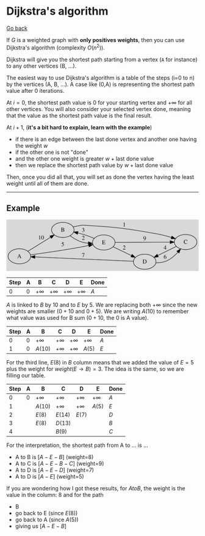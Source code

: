 # Dijkstra's algorithm

[Go back](..)

If $G$ is a weighted graph with **only positives weights**, then you can use Dijkstra's algorithm (complexity $O(n^2)$).

Dijkstra will give you the shortest path starting from a vertex (`A` for instance) to any other vertices (B, ...).

The easiest way to use Dijkstra's algorithm is a table of the steps (i=0 to n) by the vertices (A, B, ...). A case like (0,A) is representing the shortest path value after 0 iterations.

At $i=0$, the shortest path value is $0$ for your starting vertex and $+\infty$ for all other vertices. You will also consider your selected vertex done, meaning that the value as the shortest path value is the final result.

At $i+1$, (**it's a bit hard to explain, learn with the example**)

* if there is an edge between the last done vertex and another one having the weight $w$
* if the other one is not "done"
* and the other one weight is greater $w+\text{last done value}$
* then we replace the shortest path value by $w+\text{last done value}$

Then, once you did all that, you will set as done the vertex having the least weight until all of them are done.

<hr class="sr">

## Example

![Dijkstra's algorithm](images/dijkstra.svg)

| Step |   A  |   B  |   C  |   D  |   E  | Done |
|------|------|------|------|------|------|------|
| $0$  | $0$  | $+\infty$ | $+\infty$ | $+\infty$ | $+\infty$ | $A$ |

$A$ is linked to $B$ by 10 and to $E$ by 5. We are replacing both $+\infty$ since the new weights are smaller ($0+10$ and $0+5$). We are writing $A(10)$ to remember what value was used for B sum ($0+10$, the $0$ is A value).

| Step |   A  |   B  |   C  |   D  |   E  | Done |
|------|------|------|------|------|------|------|
| $0$  | $0$  | $+\infty$ | $+\infty$ | $+\infty$ | $+\infty$ | $A$ |
| $1$  | $0$  |$A(10)$|$+\infty$|$+\infty$|$A(5)$|$E$|

For the third line, $E(8)$ in $B$ column means that we added the value of $E=5$ plus the weight for $weight(E \to B)=3$. The idea is the same, so we are filling our table.

| Step |   A  |   B  |   C  |   D  |   E  | Done |
|------|------|------|------|------|------|------|
| $0$  | $0$  | $+\infty$ | $+\infty$ | $+\infty$ | $+\infty$ | $A$ |
| $1$  |      |$A(10)$|$+\infty$|$+\infty$|$A(5)$|$E$|
| $2$  |      |$E(8)$|$E(14)$|$E(7)$|     |  $D$ |
| $3$  |      |$E(8)$|$D(13)$|      |     |  $B$ |
| $4$  |      |      |$B(9)$|      |      |  $C$ |

For the interpretation, the shortest path from A to ... is ...

* A to B is $[A-E-B]$ (weight=8)
* A to C is $[A-E-B-C]$ (weight=9)
* A to D is $[A-E-D]$ (weight=7)
* A to D is $[A-E]$ (weight=5)

If you are wondering how I got these results, for $A to B$, the weight is the value in the column: $8$ and for the path

* B
* go back to E (since $E(8)$)
* go back to A (since $A(5)$)
* giving us $[A-E-B]$